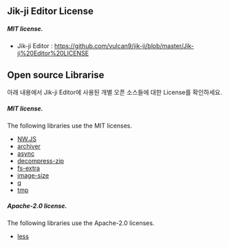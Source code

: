 ## Jik-ji Editor License

##### MIT license.
* Jik-ji Editor : <https://github.com/vulcan9/jik-ji/blob/master/Jik-ji%20Editor%20LICENSE>

## Open source Librarise
아래 내용에서 Jik-ji Editor에 사용된 개별 오픈 소스들에 대한 License를 확인하세요.

##### MIT license.
The following libraries use the MIT licenses.
- [NW.JS](https://github.com/nwjs/nw.js) 
- [archiver](https://www.npmjs.com/package/archiver) 
- [async](https://www.npmjs.com/package/async)
- [decompress-zip](https://www.npmjs.com/package/decompress-zip)
- [fs-extra](https://www.npmjs.com/package/fs-extra)
- [image-size](https://www.npmjs.com/package/image-size)
- [q](https://www.npmjs.com/package/q)
- [tmp](https://www.npmjs.com/package/tmp)

##### Apache-2.0 license.
The following libraries use the Apache-2.0 licenses.
- [less](https://www.npmjs.com/package/less)





















